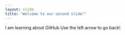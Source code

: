 ```yaml
---
layout: slide
title: "Welcome to our second slide!"
---
```

I am learning about GitHub
Use the left arrow to go back!
